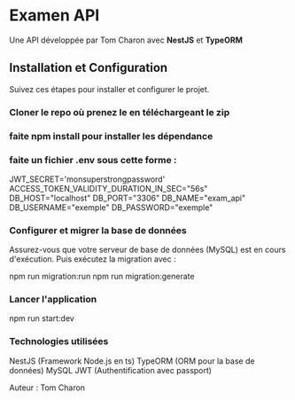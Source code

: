 # Examen API

Une API développée par Tom Charon avec **NestJS** et **TypeORM**

## Installation et Configuration

Suivez ces étapes pour installer et configurer le projet.

### Cloner le repo où prenez le en téléchargeant le zip

### faite npm install pour installer les dépendance

### faite un fichier .env sous cette forme :

JWT_SECRET='monsuperstrongpassword'
ACCESS_TOKEN_VALIDITY_DURATION_IN_SEC="56s"
DB_HOST="localhost"
DB_PORT="3306"
DB_NAME="exam_api"
DB_USERNAME="exemple"
DB_PASSWORD="exemple"

### Configurer et migrer la base de données

Assurez-vous que votre serveur de base de données (MySQL) est en cours d'exécution.
Puis exécutez la migration avec :

npm run migration:run
npm run migration:generate

### Lancer l'application

npm run start:dev

### Technologies utilisées

NestJS (Framework Node.js en ts)
TypeORM (ORM pour la base de données)
MySQL
JWT (Authentification avec passport)

Auteur : Tom Charon
